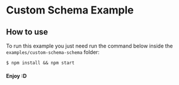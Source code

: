# Custom Schema Example

## How to use

To run this example you just need run the command below inside the `examples/custom-schema-schema` folder:

```ssh
$ npm install && npm start
```

#### Enjoy :D
